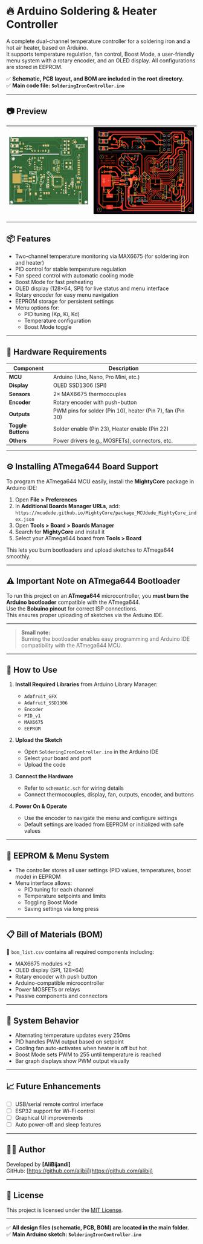 # 🔥 Arduino Soldering & Heater Controller

A complete dual-channel temperature controller for a soldering iron and a hot air heater, based on Arduino.  
It supports temperature regulation, fan control, Boost Mode, a user-friendly menu system with a rotary encoder, and an OLED display. All configurations are stored in EEPROM.

✅ **Schematic, PCB layout, and BOM are included in the root directory.**  
✅ **Main code file: `SolderingIronController.ino`**

---

## 📷 Preview

| ![Image1](./board1.png) | ![Image2](./board2.png) |
|-------------------------|-------------------------|

---

## 📦 Features

- Two-channel temperature monitoring via MAX6675 (for soldering iron and heater)
- PID control for stable temperature regulation
- Fan speed control with automatic cooling mode
- Boost Mode for fast preheating
- OLED display (128×64, SPI) for live status and menu interface
- Rotary encoder for easy menu navigation
- EEPROM storage for persistent settings
- Menu options for:
  - PID tuning (Kp, Ki, Kd)
  - Temperature configuration
  - Boost Mode toggle

---

## 🧰 Hardware Requirements

| Component           | Description                               |
|--------------------|-------------------------------------------|
| **MCU**            | Arduino (Uno, Nano, Pro Mini, etc.)        |
| **Display**        | OLED SSD1306 (SPI)                         |
| **Sensors**        | 2× MAX6675 thermocouples                   |
| **Encoder**        | Rotary encoder with push-button            |
| **Outputs**        | PWM pins for solder (Pin 10), heater (Pin 7), fan (Pin 30) |
| **Toggle Buttons** | Solder enable (Pin 23), Heater enable (Pin 22) |
| **Others**         | Power drivers (e.g., MOSFETs), connectors, etc. |

---

## ⚙️ Installing ATmega644 Board Support

To program the ATmega644 MCU easily, install the **MightyCore** package in Arduino IDE:

1. Open **File > Preferences**  
2. In **Additional Boards Manager URLs**, add:  
   `https://mcudude.github.io/MightyCore/package_MCUdude_MightyCore_index.json`  
3. Open **Tools > Board > Boards Manager**  
4. Search for **MightyCore** and install it  
5. Select your ATmega644 board from **Tools > Board**

This lets you burn bootloaders and upload sketches to ATmega644 smoothly.

---

## ⚠️ Important Note on ATmega644 Bootloader

To run this project on an **ATmega644** microcontroller, you **must burn the Arduino bootloader** compatible with the ATmega644.  
Use the **Bobuino pinout** for correct ISP connections.  
This ensures proper uploading of sketches via the Arduino IDE.

---

> **Small note:**  
> Burning the bootloader enables easy programming and Arduino IDE compatibility with the ATmega644 MCU.

---

## 🚀 How to Use

1. **Install Required Libraries** from Arduino Library Manager:
   - `Adafruit_GFX`
   - `Adafruit_SSD1306`
   - `Encoder`
   - `PID_v1`
   - `MAX6675`
   - `EEPROM`

2. **Upload the Sketch**
   - Open `SolderingIronController.ino` in the Arduino IDE
   - Select your board and port
   - Upload the code

3. **Connect the Hardware**
   - Refer to `schematic.sch` for wiring details
   - Connect thermocouples, display, fan, outputs, encoder, and buttons

4. **Power On & Operate**
   - Use the encoder to navigate the menu and configure settings
   - Default settings are loaded from EEPROM or initialized with safe values

---

## 🧪 EEPROM & Menu System

- The controller stores all user settings (PID values, temperatures, boost mode) in EEPROM
- Menu interface allows:
  - PID tuning for each channel
  - Temperature setpoints and limits
  - Toggling Boost Mode
  - Saving settings via long press

---

## 📋 Bill of Materials (BOM)

📄 `bom_list.csv` contains all required components including:

- MAX6675 modules ×2  
- OLED display (SPI, 128×64)  
- Rotary encoder with push button  
- Arduino-compatible microcontroller  
- Power MOSFETs or relays  
- Passive components and connectors  

---

## 🧠 System Behavior

- Alternating temperature updates every 250ms
- PID handles PWM output based on setpoint
- Cooling fan auto-activates when heater is off but hot
- Boost Mode sets PWM to 255 until temperature is reached
- Bar graph displays show PWM output visually

---

## 📈 Future Enhancements

- [ ] USB/serial remote control interface
- [ ] ESP32 support for Wi-Fi control
- [ ] Graphical UI improvements
- [ ] Auto power-off and sleep features

---

## 👨‍🔧 Author

Developed by **[AliBijandi]**  
GitHub: [https://github.com/alibij](https://github.com/alibij)

---

## 📝 License

This project is licensed under the [MIT License](LICENSE).

---

✅ **All design files (schematic, PCB, BOM) are located in the main folder.**  
✅ **Main Arduino sketch: `SolderingIronController.ino`**
